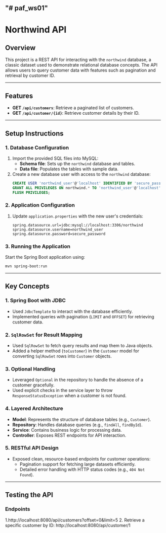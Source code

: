 "# paf_ws01" 
---

# **Northwind API**

## **Overview**
This project is a REST API for interacting with the `northwind` database, a classic dataset used to demonstrate relational database concepts. The API allows users to query customer data with features such as pagination and retrieval by customer ID.

---

## **Features**
- **GET `/api/customers`**: Retrieve a paginated list of customers.
- **GET `/api/customer/{id}`**: Retrieve customer details by their ID.

---

## **Setup Instructions**

### **1. Database Configuration**
1. Import the provided SQL files into MySQL:
   - **Schema file**: Sets up the `northwind` database and tables.
   - **Data file**: Populates the tables with sample data.
2. Create a new database user with access to the `northwind` database:
   ```sql
   CREATE USER 'northwind_user'@'localhost' IDENTIFIED BY 'secure_password';
   GRANT ALL PRIVILEGES ON northwind.* TO 'northwind_user'@'localhost';
   FLUSH PRIVILEGES;
   ```

### **2. Application Configuration**
1. Update `application.properties` with the new user's credentials:
   ```properties
   spring.datasource.url=jdbc:mysql://localhost:3306/northwind
   spring.datasource.username=northwind_user
   spring.datasource.password=secure_password
   ```

### **3. Running the Application**
Start the Spring Boot application using:
```bash
mvn spring-boot:run
```

---

## **Key Concepts**

### **1. Spring Boot with JDBC**
- Used `JdbcTemplate` to interact with the database efficiently.
- Implemented queries with pagination (`LIMIT` and `OFFSET`) for retrieving customer data.

### **2. `SqlRowSet` for Result Mapping**
- Used `SqlRowSet` to fetch query results and map them to Java objects.
- Added a helper method (`toCustomer`) in the `Customer` model for converting `SqlRowSet` rows into `Customer` objects.

### **3. Optional Handling**
- Leveraged `Optional` in the repository to handle the absence of a customer gracefully.
- Used explicit checks in the service layer to throw `ResponseStatusException` when a customer is not found.

### **4. Layered Architecture**
- **Model**: Represents the structure of database tables (e.g., `Customer`).
- **Repository**: Handles database queries (e.g., `findAll`, `findById`).
- **Service**: Contains business logic for processing data.
- **Controller**: Exposes REST endpoints for API interaction.

### **5. RESTful API Design**
- Exposed clean, resource-based endpoints for customer operations:
  - Pagination support for fetching large datasets efficiently.
  - Detailed error handling with HTTP status codes (e.g., `404 Not Found`).

---

## **Testing the API**

### **Endpoints**
1.http://localhost:8080/api/customers?offset=0&limit=5
2. Retrieve a specific customer by ID:
http://localhost:8080/api/customer/1